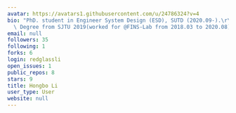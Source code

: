 ```yaml
---
avatar: https://avatars1.githubusercontent.com/u/24786324?v=4
bio: "PhD. student in Engineer System Design (ESD), SUTD (2020.09-).\r\nBachelor's\
  \ Degree from SJTU 2019(worked for @FINS-Lab from 2018.03 to 2020.08)."
email: null
followers: 35
following: 1
forks: 6
login: redglassli
open_issues: 1
public_repos: 8
stars: 9
title: Hongbo Li
user_type: User
website: null
---
```

